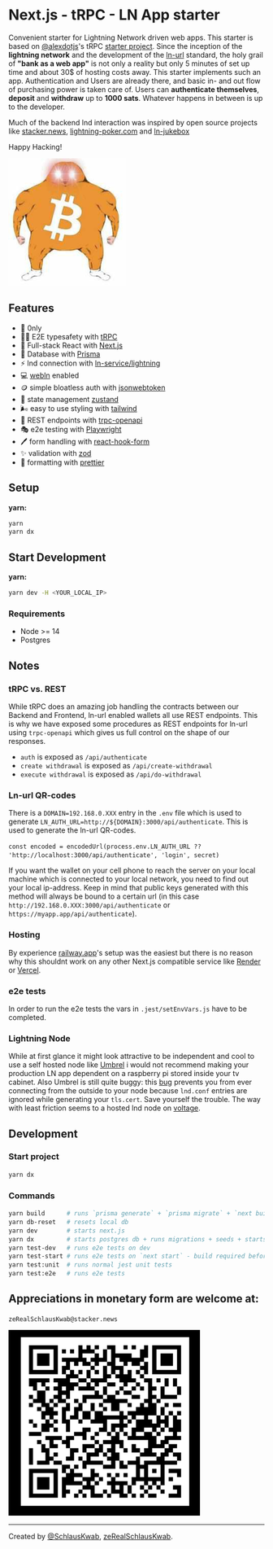 # Next.js - tRPC - LN App starter

Convenient starter for Lightning Network driven web apps. This starter is based on [@alexdotjs](https://twitter.com/alexdotjs)'s tRPC [starter project](https://github.com/trpc/examples-next-prisma-starter). Since the inception of the **lightning network** and the development of the [ln-url](https://github.com/fiatjaf/lnurl-rfc) standard, the holy grail of **"bank as a web app"** is not only a reality but only 5 minutes of set up time and about 30$ of hosting costs away. This starter implements such an app. Authentication and Users are already there, and basic in- and out flow of purchasing power is taken care of. Users can **authenticate themselves**, **deposit** and **withdraw** up to **1000 sats**. Whatever happens in between is up to the developer.

Much of the backend lnd interaction was inspired by open source projects like [stacker.news](https://github.com/stackernews/stacker.news), [lightning-poker.com](https://github.com/igreshev/lightning-poker) and [ln-jukebox
](https://github.com/alexlwn123/ln-jukebox)

Happy Hacking!

![The King](./public/the_one_and_only_king.jpg)

## Features

-   🌽️ 0nly
-   🧙‍♂️ E2E typesafety with [tRPC](https://trpc.io)
-   🚪 Full-stack React with [Next.js](https://nextjs.org/)
-   🫙 Database with [Prisma](https://www.prisma.io/)
-   ⚡ lnd connection with [ln-service/lightning](https://github.com/alexbosworth/lightning)
-   💻 [webln](https://webln.dev/) enabled
-   🪙 simple bloatless auth with [jsonwebtoken](https://www.npmjs.com/package/jsonwebtoken)
-   🏢 state management [zustand](https://github.com/pmndrs/zustand)
-   🌬️ easy to use styling with [tailwind](https://tailwindcss.com/)
-   🔮 REST endpoints with [trpc-openapi](https://github.com/jlalmes/trpc-openapi)
-   🎭 e2e testing with [Playwright](https://playwright.dev/)
-   🖊️ form handling with [react-hook-form](https://react-hook-form.com/)
-   ✨️ validation with [zod](https://github.com/colinhacks/zod)
-   🦋️ formatting with [prettier](https://prettier.io/)

## Setup

**yarn:**

```bash
yarn
yarn dx
```

## Start Development

**yarn:**

```bash
yarn dev -H <YOUR_LOCAL_IP>
```

### Requirements

-   Node >= 14
-   Postgres

## Notes

### tRPC vs. REST

While tRPC does an amazing job handling the contracts between our Backend and Frontend, ln-url enabled wallets all use REST endpoints. This is why we have exposed some procedures as REST endpoints for ln-url using `trpc-openapi` which gives us full control on the shape of our responses.

-   `auth` is exposed as `/api/authenticate`
-   `create withdrawal` is exposed as `/api/create-withdrawal`
-   `execute withdrawal` is exposed as `/api/do-withdrawal`

### Ln-url QR-codes

There is a `DOMAIN=192.168.0.XXX` entry in the `.env` file which is used to generate `LN_AUTH_URL=http://${DOMAIN}:3000/api/authenticate`. This is used to generate the ln-url QR-codes.

`const encoded = encodedUrl(process.env.LN_AUTH_URL ?? 'http://localhost:3000/api/authenticate', 'login', secret)`

If you want the wallet on your cell phone to reach the server on your local machine which is connected to your local network, you need to find out your local ip-address. Keep in mind that public keys generated with this method will always be bound to a certain url (in this case `http://192.168.0.XXX:3000/api/authenticate` or `https://myapp.app/api/authenticate`).

### Hosting

By experience [railway.app](https://railway.app/)'s setup was the easiest but there is no reason why this shouldnt work on any other Next.js compatible service like [Render](https://render.com/) or [Vercel](https://vercel.com/).

### e2e tests

In order to run the e2e tests the vars in `.jest/setEnvVars.js` have to be completed.

### Lightning Node

While at first glance it might look attractive to be independent and cool to use a self hosted node like [Umbrel](https://getumbrel.com/) i would not recommend making your production LN app dependent on a raspberry pi stored inside your tv cabinet. Also Umbrel is still quite buggy: this [bug](https://github.com/getumbrel/umbrel/issues/1421) prevents you from ever connecting from the outside to your node because `lnd.conf` entries are ignored while generating your `tls.cert`. Save yourself the trouble. The way with least friction seems to a hosted lnd node on [voltage](https://voltage.cloud/).

## Development

### Start project

```bash
yarn dx
```

### Commands

```bash
yarn build      # runs `prisma generate` + `prisma migrate` + `next build`
yarn db-reset   # resets local db
yarn dev        # starts next.js
yarn dx         # starts postgres db + runs migrations + seeds + starts next.js
yarn test-dev   # runs e2e tests on dev
yarn test-start # runs e2e tests on `next start` - build required before
yarn test:unit  # runs normal jest unit tests
yarn test:e2e   # runs e2e tests
```

## Appreciations in monetary form are welcome at:

`zeRealSchlausKwab@stacker.news`

![zeRealSchlausKwab@stacker.news](./public/img.png)

---

Created by [@SchlausKwab](https://twitter.com/SchlausKwab), [zeRealSchlausKwab](https://t.me/zeRealSchlausKwab).
